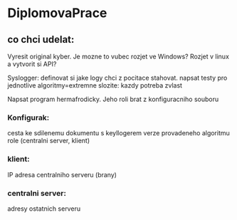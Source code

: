 # DiplomovaPrace
## co chci udelat: 
Vyresit original kyber. Je mozne to vubec rozjet ve Windows? Rozjet v linux a vytvorit si API?

Syslogger: definovat si jake logy chci z pocitace stahovat.
napsat testy pro jednotlive algoritmy=extremne slozite: kazdy potreba zvlast

Napsat program hermafrodicky. Jeho roli brat z konfiguracniho souboru

### Konfigurak: 
cesta ke sdilenemu dokumentu s keyllogerem
verze provadeneho algoritmu
role (centralni server, klient)

### klient:
IP adresa centralniho serveru (brany)

### centralni server:
adresy ostatnich serveru
